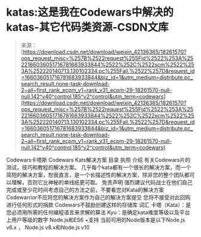 <!--yml
category: codewars
date: 2022-08-13 11:29:57
-->

# katas:这是我在Codewars中解决的katas-其它代码类资源-CSDN文库

> 来源：[https://download.csdn.net/download/weixin_42136365/18261570?ops_request_misc=%257B%2522request%255Fid%2522%253A%2522166036051716781683933844%2522%252C%2522scm%2522%253A%252220140713.130102334.pc%255Fall.%2522%257D&request_id=166036051716781683933844&biz_id=1&utm_medium=distribute.pc_search_result.none-task-download-2~all~first_rank_ecpm_v1~rank_v31_ecpm-29-18261570-null-null.142^v40^control,185^v2^control&utm_term=codewars](https://download.csdn.net/download/weixin_42136365/18261570?ops_request_misc=%257B%2522request%255Fid%2522%253A%2522166036051716781683933844%2522%252C%2522scm%2522%253A%252220140713.130102334.pc%255Fall.%2522%257D&request_id=166036051716781683933844&biz_id=1&utm_medium=distribute.pc_search_result.none-task-download-2~all~first_rank_ecpm_v1~rank_v31_ecpm-29-18261570-null-null.142^v40^control,185^v2^control&utm_term=codewars)

Codewars卡塔斯 Codewars Kats解决方案 目录 执照 介绍 有关Codewars片的测试，技巧和教程的解决方案。 几乎每个kata都有一个很长的解决方案，而一个简短的解决方案，恕我直言，是一个长描述性的解决方案，除非您的整个团队都可以理解，否则它比神秘的单线纸更可取。 免责声明 强烈建议代码战士在他们自己完成或至少花时间考虑自己的方法之前，不要看您对Kata的解决方案 Codewarrior不应将您的解决方案作为自己的解决方案提交 您将不接受对此回购进行任何形式的捐款 Codewars不鼓励创建这样的存储库 词汇 卡塔（Kata）：是您必须用所需的任何编程语言来求解的算法 Kyu：是确定kata难度等级以及平台上用户等级的数字 Node.js和ES6 +支持 当前可用的Node版本是以下Node.js v6.x ， Node.js v8.x和Node.js v10